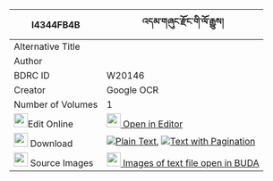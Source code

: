 |I4344FB4B|འདམ་གཞུང་རྫོང་གི་ལོ་རྒྱུས། 
| --- | --- 
|Alternative Title |
|Author | 
|BDRC ID | W20146
|Creator | Google OCR
|Number of Volumes| 1
|<img width="25" src="https://img.icons8.com/color/25/000000/edit-property.png">Edit Online| [<img width="25" src="https://avatars.githubusercontent.com/u/45091458?s=200&v=4"> Open in Editor](http://editor.openpecha.org/I4344FB4B)
|<img width="25" src="https://img.icons8.com/fluent/48/000000/download-2.png"/>  Download | [![](https://img.icons8.com/color/20/000000/txt.png)Plain Text](https://github.com/Openpecha/I4344FB4B/releases/download/v1/damshyung_dzong_gi_lo_ra_plain_P00029.zip), [![](https://img.icons8.com/color/20/000000/txt.png)Text with Pagination](https://github.com/Openpecha/I4344FB4B/releases/download/v1/damshyung_dzong_gi_lo_ra_pages_P00029.zip)
|<img width="25" src="https://img.icons8.com/plasticine/100/000000/pictures-folder.png"/>  Source Images | [<img width="25" src="https://library.bdrc.io/icons/BUDA-small.svg"> Images of text file open in BUDA](https://library.bdrc.io/show/bdr:W20146)